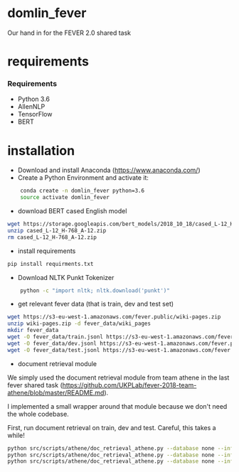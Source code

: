# domlin_fever

Our hand in for the FEVER 2.0 shared task

# requirements


### Requirements
* Python 3.6
* AllenNLP
* TensorFlow
* BERT


# installation

* Download and install Anaconda (https://www.anaconda.com/)
* Create a Python Environment and activate it:
```bash 
    conda create -n domlin_fever python=3.6
    source activate domlin_fever
```

* download BERT cased English model
```bash 
wget https://storage.googleapis.com/bert_models/2018_10_18/cased_L-12_H-768_A-12.zip
unzip cased_L-12_H-768_A-12.zip
rm cased_L-12_H-768_A-12.zip
```

* install requirements
```bash 
pip install requirments.txt
```

* Download NLTK Punkt Tokenizer
```bash
    python -c "import nltk; nltk.download('punkt')"
```


* get relevant fever data (that is train, dev and test set)
```bash 
wget https://s3-eu-west-1.amazonaws.com/fever.public/wiki-pages.zip
unzip wiki-pages.zip -d fever_data/wiki_pages
mkdir fever_data
wget -O fever_data/train.jsonl https://s3-eu-west-1.amazonaws.com/fever.public/train.jsonl
wget -O fever_data/dev.jsonl https://s3-eu-west-1.amazonaws.com/fever.public/shared_task_dev.jsonl
wget -O fever_data/test.jsonl https://s3-eu-west-1.amazonaws.com/fever.public/shared_task_test.jsonl 
```


* document retrieval module

We simply used the document retrieval module from team athene in the last fever shared task (https://github.com/UKPLab/fever-2018-team-athene/blob/master/README.md).

I implemented a small wrapper around that module because we don't need the whole codebase.

First, run document retrieval on train, dev and test. Careful, this takes a while!


```bash 
python src/scripts/athene/doc_retrieval_athene.py --database none --infile fever_data/train.jsonl --outfile fever_data/train.documents_retrieved.jsonl --path_wiki_titles wiki_pages
python src/scripts/athene/doc_retrieval_athene.py --database none --infile fever_data/dev.jsonl --outfile fever_data/dev.documents_retrieved.jsonl --path_wiki_titles wiki_pages
python src/scripts/athene/doc_retrieval_athene.py --database none --infile fever_data/test.jsonl --outfile fever_data/test.documents_retrieved.jsonl --path_wiki_titles wiki_pages
```



